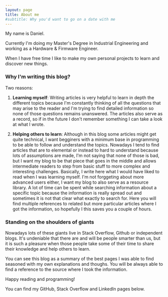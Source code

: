 ```yaml
---
layout: page
title: About me
#subtitle: Why you'd want to go on a date with me
---
```


My name is Daniel.

Currently I'm doing my Master's Degree in Industrial Engineering and working as
a Hardware & Firmware Engineer.

When I have free time I like to make my own personal projects to learn and
discover new things.

### Why I'm writing this blog?

Two reasons:

1. **Learning myself**: Writing articles is very helpful to learn in depth the different topics because I'm constantly thinking of all the questions that may arise to the reader and I'm trying to find detailed information so none of those questions remains unanswered. The articles also serve as a record, so if in the future I don't remember something I can take a look at what I wrote.

2. **Helping others to learn**: Although in this blog some articles might get quite technical, I want begginers with a minimum base in programming to be able to follow and understand the topics. Nowadays I tend to find articles that are to elemental or instead to hard to understand because lots of assumptions are made, I'm not saying that none of those is bad, but I want my blog to be that piece that goes in the middle and allows intermediate readers to step from basic stuff to more complex and interesting challenges. Basically, I write here what I would have liked to read when I was learning myself. I'm not forggeting about more advanced users either, I want my blog to also serve as a resource library. A lot of time can be spent while searching information about a specific topic because the information is really spread out and sometimes it is not that clear what exactly to search for. Here you will find multiple references to related but more particular articles where I got the information, so hopefully I this saves you a couple of hours.

### Standing on the shoulders of giants
Nowadays lots of these giants live in Stack Overflow, Github or independent blogs. It's undeniable that there are and will be people smarter than us, but it is such a pleasure when those people take some of their time to share their knowledge and help others to learn.

You can see this blog as a summary of the best pages I was able to find seasoned with my own explanations and thoughs. You will be always able to find a reference to the source where I took the information.

Happy reading and programming!

You can find my GitHub, Stack Overflow and LinkedIn pages below.
